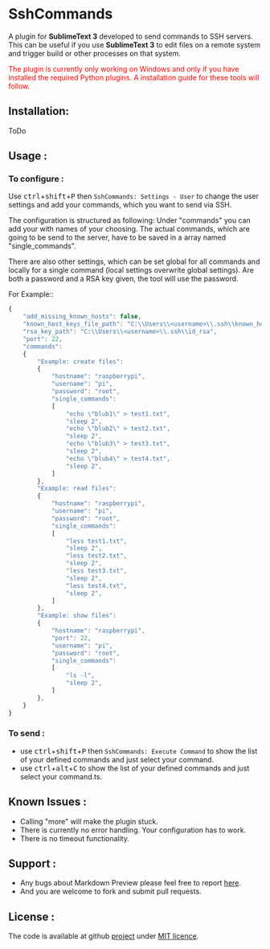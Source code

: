SshCommands
===========
A plugin for **SublimeText 3** developed to send commands to SSH servers. This can be useful if you use **SublimeText 3** to edit files on a remote system and trigger build or other processes on that system.

<span style="color:red">The plugin is currently only working on Windows and only if you have installed the required Python plugins. A installation guide for these tools will follow.</span>

## Installation:
ToDo

## Usage :

### To configure :

Use <kbd>ctrl</kbd>+<kbd>shift</kbd>+<kbd>P</kbd> then `SshCommands: Settings - User` to change the user settings and add your commands, which you want to send via SSH.

The configuration is structured as following: Under "commands" you can add your with names of your choosing. The actual commands, which are going to be send to the server, have to be saved in a array named "single_commands".

There are also other settings, which can be set global for all commands and locally for a single command (local settings overwrite global settings). Are both a password and a RSA key given, the tool will use the password.

For Example::

```js
{
    "add_missing_known_hosts": false,
    "known_host_keys_file_path": "C:\\Users\\<username>\\.ssh\\known_hosts,
    "rsa_key_path": "C:\\Users\\<username>\\.ssh\\id_rsa",
    "port": 22,
    "commands":
    {
        "Example: create files":
        {
            "hostname": "raspberrypi",
            "username": "pi",
            "password": "root",
            "single_commands":
            [
                "echo \"blub1\" > test1.txt",
                "sleep 2",
                "echo \"blub2\" > test2.txt",
                "sleep 2",
                "echo \"blub3\" > test3.txt",
                "sleep 2",
                "echo \"blub4\" > test4.txt",
                "sleep 2",
            ]
        },
        "Example: read files":
        {
            "hostname": "raspberrypi",
            "username": "pi",
            "password": "root",
            "single_commands":
            [
                "less test1.txt",
                "sleep 2",
                "less test2.txt",
                "sleep 2",
                "less test3.txt",
                "sleep 2",
                "less test4.txt",
                "sleep 2",
            ]
        },
        "Example: show files":
        {
            "hostname": "raspberrypi",
            "port": 22,
            "username": "pi",
            "password": "root",
            "single_commands":
            [
                "ls -l",
                "sleep 2",
            ]
        },
    }
}
```

### To send :

 - use <kbd>ctrl</kbd>+<kbd>shift</kbd>+<kbd>P</kbd> then `SshCommands: Execute Command` to show the list of your defined commands and just select your command.
 - use <kbd>ctrl</kbd>+<kbd>alt</kbd>+<kbd>C</kbd> to show the list of your defined commands and just select your command.ts.

## Known Issues :

- Calling "more" will make the plugin stuck.
- There is currently no error handling. Your configuration has to work.
- There is no timeout functionality.

## Support :

- Any bugs about Markdown Preview please feel free to report [here][issue].
- And you are welcome to fork and submit pull requests.

## License :

The code is available at github [project][home] under [MIT licence][licence].


[issue]: https://github.com/armaxri/SshCommands/issues
[home]: https://github.com/armaxri/SshCommands
[licence]: https://github.com/armaxri/SshCommands/blob/master/LICENSE

